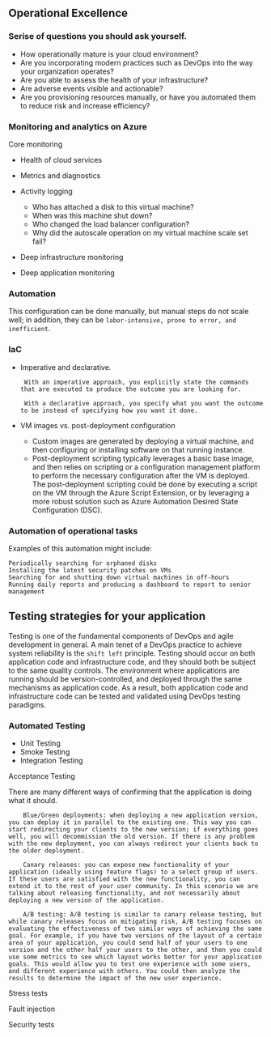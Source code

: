 ## Operational Excellence

### Serise of questions you should ask yourself.
- How operationally mature is your cloud environment? 
- Are you incorporating modern practices such as DevOps into the way your organization operates? 
- Are you able to assess the health of your infrastructure? 
- Are adverse events visible and actionable? 
- Are you provisioning resources manually, or have you automated them to reduce risk and increase efficiency?

### Monitoring and analytics on Azure

Core monitoring
 
 - Health of cloud services
 
 - Metrics and diagnostics
 
 - Activity logging
    - Who has attached a disk to this virtual machine?
    - When was this machine shut down?
    - Who changed the load balancer configuration?
    - Why did the autoscale operation on my virtual machine scale set fail?
    
- Deep infrastructure monitoring

- Deep application monitoring

### Automation
 
 This configuration can be done manually, but manual steps do not scale well; in addition, they can be `labor-intensive, prone to error, and inefficient`.
 
 ### IaC

 - Imperative and declarative.

        With an imperative approach, you explicitly state the commands that are executed to produce the outcome you are looking for.

        With a declarative approach, you specify what you want the outcome to be instead of specifying how you want it done.
  - VM images vs. post-deployment configuration
    - Custom images are generated by deploying a virtual machine, and then configuring or installing software on that running instance.
    - Post-deployment scripting typically leverages a basic base image, and then relies on scripting or a configuration management platform to perform the necessary configuration after the VM is deployed. The post-deployment scripting could be done by executing a script on the VM through the Azure Script Extension, or by leveraging a more robust solution such as Azure Automation Desired State Configuration (DSC).

### Automation of operational tasks 


Examples of this automation might include:

    Periodically searching for orphaned disks
    Installing the latest security patches on VMs
    Searching for and shutting down virtual machines in off-hours
    Running daily reports and producing a dashboard to report to senior management

## Testing strategies for your application

Testing is one of the fundamental components of DevOps and agile development in general. 
A main tenet of a DevOps practice to achieve system reliability is the `shift left` principle. Testing should occur on both application code and infrastructure code, and they should both be subject to the same quality controls. The environment where applications are running should be version-controlled, and deployed through the same mechanisms as application code. As a result, both application code and infrastructure code can be tested and validated using DevOps testing paradigms.

### Automated Testing

 - Unit Testing
 - Smoke Testing
 - Integration Testing

Acceptance Testing

There are many different ways of confirming that the application is doing what it should.

        Blue/Green deployments: when deploying a new application version, you can deploy it in parallel to the existing one. This way you can start redirecting your clients to the new version; if everything goes well, you will decommission the old version. If there is any problem with the new deployment, you can always redirect your clients back to the older deployment.

        Canary releases: you can expose new functionality of your application (ideally using feature flags) to a select group of users. If these users are satisfied with the new functionality, you can extend it to the rest of your user community. In this scenario we are talking about releasing functionality, and not necessarily about deploying a new version of the application.

        A/B testing: A/B testing is similar to canary release testing, but while canary releases focus on mitigating risk, A/B testing focuses on evaluating the effectiveness of two similar ways of achieving the same goal. For example, if you have two versions of the layout of a certain area of your application, you could send half of your users to one version and the other half your users to the other, and then you could use some metrics to see which layout works better for your application goals. This would allow you to test one experience with some users, and different experience with others. You could then analyze the results to determine the impact of the new user experience.

Stress tests

Fault injection

Security tests
